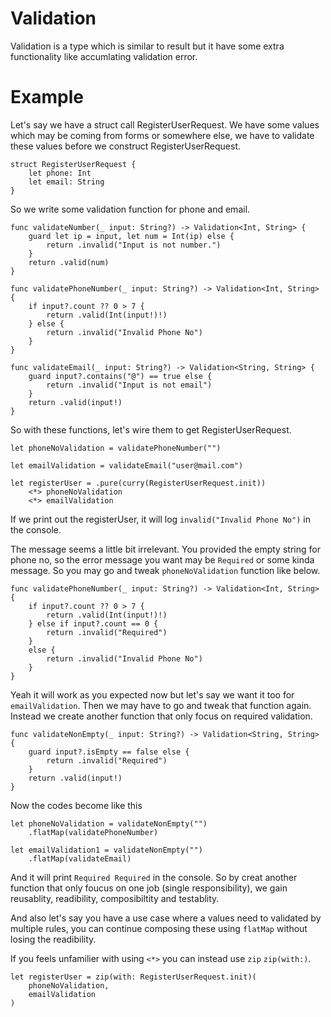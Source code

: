 # Validation
Validation is a type which is similar to result but it have some extra functionality like accumlating validation error.

# Example 
Let's say we have a struct call RegisterUserRequest. We have some values which may be coming from forms or somewhere else, we have to validate these values before we construct RegisterUserRequest. 

```
struct RegisterUserRequest {
    let phone: Int
    let email: String
}
```

So we write some validation function for phone and email. 

```
func validateNumber(_ input: String?) -> Validation<Int, String> {
    guard let ip = input, let num = Int(ip) else {
        return .invalid("Input is not number.")
    }
    return .valid(num)
}

func validatePhoneNumber(_ input: String?) -> Validation<Int, String> {
    if input?.count ?? 0 > 7 {
        return .valid(Int(input!)!)
    } else {
        return .invalid("Invalid Phone No")
    }
}

func validateEmail(_ input: String?) -> Validation<String, String> {
    guard input?.contains("@") == true else {
        return .invalid("Input is not email")
    }
    return .valid(input!)
}
```
So with these functions, let's wire them to get RegisterUserRequest. 
```
let phoneNoValidation = validatePhoneNumber("")
    
let emailValidation = validateEmail("user@mail.com")

let registerUser = .pure(curry(RegisterUserRequest.init))
    <*> phoneNoValidation
    <*> emailValidation

```
If we print out the registerUser, it will log `invalid("Invalid Phone No")` in the console.

The message seems a little bit irrelevant. You provided the empty string for phone no, so the error message you want may be `Required` or some kinda message. So you may go and tweak `phoneNoValidation` function like below.

```
func validatePhoneNumber(_ input: String?) -> Validation<Int, String> {
    if input?.count ?? 0 > 7 {
        return .valid(Int(input!)!)
    } else if input?.count == 0 {
        return .invalid("Required")
    }
    else {
        return .invalid("Invalid Phone No")
    }
}
```

Yeah it will work as you expected now but let's say we want it too for `emailValidation`. Then we may have to go and tweak that function again. Instead we create another function that only focus on required validation. 

```
func validateNonEmpty(_ input: String?) -> Validation<String, String> {
    guard input?.isEmpty == false else {
        return .invalid("Required")
    }
    return .valid(input!)
}
```

Now the codes become like this 

```
let phoneNoValidation = validateNonEmpty("")
    .flatMap(validatePhoneNumber)
    
let emailValidation1 = validateNonEmpty("")
    .flatMap(validateEmail)
```

And it will print `Required Required` in the console. So by creat another function that only foucus on one job (single responsibility), we gain reusablity, readibility, composibiltity and testablity. 

And also let's say you have a use case where a values need to validated by multiple rules, you can continue composing these using `flatMap` without losing the readibility.

If you feels unfamilier with using `<*>` you can instead use `zip` `zip(with:)`.

```
let registerUser = zip(with: RegisterUserRequest.init)(
    phoneNoValidation,
    emailValidation
)
```
